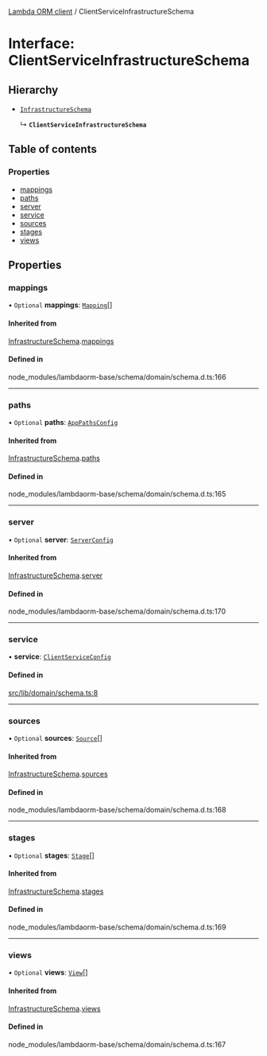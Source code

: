 [Lambda ORM client](../README.md) / ClientServiceInfrastructureSchema

# Interface: ClientServiceInfrastructureSchema

## Hierarchy

- [`InfrastructureSchema`](InfrastructureSchema.md)

  ↳ **`ClientServiceInfrastructureSchema`**

## Table of contents

### Properties

- [mappings](ClientServiceInfrastructureSchema.md#mappings)
- [paths](ClientServiceInfrastructureSchema.md#paths)
- [server](ClientServiceInfrastructureSchema.md#server)
- [service](ClientServiceInfrastructureSchema.md#service)
- [sources](ClientServiceInfrastructureSchema.md#sources)
- [stages](ClientServiceInfrastructureSchema.md#stages)
- [views](ClientServiceInfrastructureSchema.md#views)

## Properties

### mappings

• `Optional` **mappings**: [`Mapping`](Mapping.md)[]

#### Inherited from

[InfrastructureSchema](InfrastructureSchema.md).[mappings](InfrastructureSchema.md#mappings)

#### Defined in

node_modules/lambdaorm-base/schema/domain/schema.d.ts:166

___

### paths

• `Optional` **paths**: [`AppPathsConfig`](AppPathsConfig.md)

#### Inherited from

[InfrastructureSchema](InfrastructureSchema.md).[paths](InfrastructureSchema.md#paths)

#### Defined in

node_modules/lambdaorm-base/schema/domain/schema.d.ts:165

___

### server

• `Optional` **server**: [`ServerConfig`](ServerConfig.md)

#### Inherited from

[InfrastructureSchema](InfrastructureSchema.md).[server](InfrastructureSchema.md#server)

#### Defined in

node_modules/lambdaorm-base/schema/domain/schema.d.ts:170

___

### service

• **service**: [`ClientServiceConfig`](ClientServiceConfig.md)

#### Defined in

[src/lib/domain/schema.ts:8](https://github.com/lambda-orm/lambdaorm-client-node/blob/711fd15a3a33de0da00f78fff640cb51c3140db8/src/lib/domain/schema.ts#L8)

___

### sources

• `Optional` **sources**: [`Source`](Source.md)[]

#### Inherited from

[InfrastructureSchema](InfrastructureSchema.md).[sources](InfrastructureSchema.md#sources)

#### Defined in

node_modules/lambdaorm-base/schema/domain/schema.d.ts:168

___

### stages

• `Optional` **stages**: [`Stage`](Stage.md)[]

#### Inherited from

[InfrastructureSchema](InfrastructureSchema.md).[stages](InfrastructureSchema.md#stages)

#### Defined in

node_modules/lambdaorm-base/schema/domain/schema.d.ts:169

___

### views

• `Optional` **views**: [`View`](View.md)[]

#### Inherited from

[InfrastructureSchema](InfrastructureSchema.md).[views](InfrastructureSchema.md#views)

#### Defined in

node_modules/lambdaorm-base/schema/domain/schema.d.ts:167
